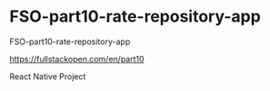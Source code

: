 # FSO-part10-rate-repository-app
FSO-part10-rate-repository-app


https://fullstackopen.com/en/part10


React Native Project
